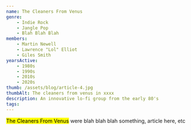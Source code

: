 ```yaml
---
name: The Cleaners From Venus
genre:
    - Indie Rock
    - Jangle Pop
    - Blah Blah Blah
members:
    - Martin Newell
    - Lawrence "Lol" Elliot
    - Giles Smith
yearsActive: 
    - 1980s
    - 1990s
    - 2010s
    - 2020s
thumb: /assets/blog/article-4.jpg
thumbAlt: The cleaners from venus in xxxx
description: An innovative lo-fi group from the early 80's
tags: 
---
```


<mark>The Cleaners From Venus</mark> were blah blah blah something, article here, etc
